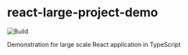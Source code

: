 # react-large-project-demo

![Build](https://github.com/mucsi96/react-large-project-demo/workflows/Build/badge.svg?branch=master)

Demonstration for large scale React application in TypeScript
